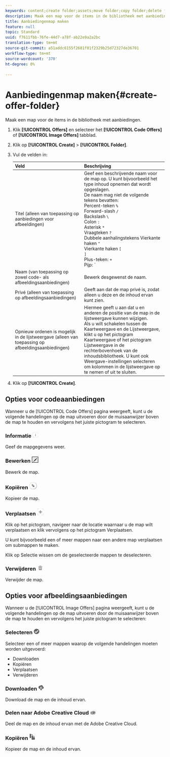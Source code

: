 ```yaml
---
keywords: content;create folder;assets;move folder;copy folder;delete folder;download folder;folder
description: Maak een map voor de items in de bibliotheek met aanbiedingen.
title: Aanbiedingenmap maken
feature: null
topic: Standard
uuid: f7611fbb-76fe-44d7-a78f-ab22e9a2a2bc
translation-type: tm+mt
source-git-commit: a51addc6155f2681f01f2329b25d72327de36701
workflow-type: tm+mt
source-wordcount: '370'
ht-degree: 0%

---
```



# Aanbiedingenmap maken{#create-offer-folder}

Maak een map voor de items in de bibliotheek met aanbiedingen.

1. Klik **[!UICONTROL Offers]** en selecteer het **[!UICONTROL Code Offers]** of **[!UICONTROL Image Offers]** tabblad.
1. Klik op **[!UICONTROL Create]** > **[!UICONTROL Folder]**.
1. Vul de velden in:

   | Veld | Beschrijving |
   |--- |--- |
   | Titel (alleen van toepassing op aanbiedingen voor afbeeldingen) | Geef een beschrijvende naam voor de map op. U kunt bijvoorbeeld het type inhoud opnemen dat wordt opgeslagen.<br>De naam mag niet de volgende tekens bevatten:<br>Percent-teken `%`<br>Forward-slash `/`<br>Backslash `\`<br>Colon `:`<br>Asterisk `*`<br>Vraagteken `?`<br>Dubbele aanhalingstekens Vierkante haken `"`<br>Vierkante haken `[`<br>`]`<br>Plus-teken: `+`<br>Pijp: `|`<br>Periode: `.`<br>Getalteken: `#`<br>accolade: `{`<br>Curly bracket `}`<br>Caret `^`<br>Semicolon `;`<br>U kunt een koppelteken ( `- `) in plaats van deze tekens gebruiken. |
   | Naam (van toepassing op zowel code- als afbeeldingsaanbiedingen) | Bewerk desgewenst de naam. |
   | Privé (alleen van toepassing op afbeeldingsaanbiedingen) | Geeft aan dat de map privé is, zodat alleen u deze en de inhoud ervan kunt zien. |
   | Opnieuw ordenen is mogelijk in de lijstweergave (alleen van toepassing op afbeeldingsaanbiedingen) | Hiermee geeft u aan dat u en anderen de positie van de map in de lijstweergave kunnen wijzigen.<br>Als u wilt schakelen tussen de Kaartweergave en de Lijstweergave, klikt u op het pictogram Kaartweergave of het pictogram Lijstweergave in de rechterbovenhoek van de inhoudsbibliotheek. U kunt ook Weergave-instellingen selecteren om kolommen in de lijstweergave op te nemen of uit te sluiten. |

1. Klik op **[!UICONTROL Create]**.

## Opties voor codeaanbiedingen

Wanneer u de [!UICONTROL Code Offers] pagina weergeeft, kunt u de volgende handelingen op de map uitvoeren door de muisaanwijzer boven de map te houden en vervolgens het juiste pictogram te selecteren.

### Informatie ![](assets/icon_info.png)

Geef de mapgegevens weer.

### Bewerken ![](assets/icon_edit.png)

Bewerk de map.

### Kopiëren ![](assets/icon_copy.png)

Kopieer de map.

### Verplaatsen ![](assets/icon_move_folder.png)

Klik op het pictogram, navigeer naar de locatie waarnaar u de map wilt verplaatsen en klik vervolgens op het pictogram Verplaatsen.

U kunt bijvoorbeeld een of meer mappen naar een andere map verplaatsen om submappen te maken.

Klik op Selectie wissen om de geselecteerde mappen te deselecteren.

### Verwijderen ![](assets/icon_delete.png)

Verwijder de map.

## Opties voor afbeeldingsaanbiedingen

Wanneer u de [!UICONTROL Image Offers] pagina weergeeft, kunt u de volgende handelingen op de map uitvoeren door de muisaanwijzer boven de map te houden en vervolgens het juiste pictogram te selecteren:

### Selecteren ![](assets/icon_check.png)

Selecteer een of meer mappen waarop de volgende handelingen moeten worden uitgevoerd:

* Downloaden
* Kopiëren
* Verplaatsen
* Verwijderen

### Downloaden ![](assets/icon_download.png)

Download de map en de inhoud ervan.

### Delen naar Adobe Creative Cloud ![](assets/icon_creative_cloud.png)

Deel de map en de inhoud ervan met de Adobe Creative Cloud.

### Kopiëren ![](assets/icon_copy_content.png)

Kopieer de map en de inhoud ervan.